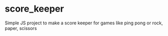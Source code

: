 # score_keeper
Simple JS project to make a score keeper for games like ping pong or rock, paper, scissors
